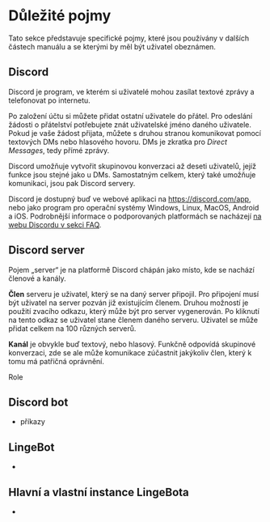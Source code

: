 # Důležité pojmy

Tato sekce představuje specifické pojmy, které jsou používány v&nbsp;dalších částech manuálu a se kterými by měl být uživatel obeznámen.

## Discord

Discord je program, ve kterém si uživatelé mohou zasílat textové zprávy a telefonovat po internetu.

Po založení účtu si můžete přidat ostatní uživatele do přátel. Pro odeslání žádosti o&nbsp;přátelství potřebujete znát uživatelské jméno daného uživatele. Pokud je vaše žádost přijata, můžete s&nbsp;druhou stranou komunikovat pomocí textových DMs nebo hlasového hovoru. DMs je zkratka pro _Direct Messages_, tedy přímé zprávy.

Discord umožňuje vytvořit skupinovou konverzaci až deseti uživatelů, jejíž funkce jsou stejné jako u&nbsp;DMs. Samostatným celkem, který také umožňuje komunikaci, jsou pak Discord servery.

Discord je dostupný buď ve webové aplikaci na <a href="https://discord.com/app" target="_blank">https://discord.com/app</a>, nebo jako program pro operační systémy Windows, Linux, MacOS, Android a iOS. Podrobnější informace o&nbsp;podporovaných platformách se nacházejí <a href="https://support.discord.com/hc/en-us/articles/213491697-What-are-the-OS-system-requirements-for-Discord" target="_blank">na webu Discordu v sekci FAQ</a>.

## Discord server

Pojem „server“ je na platformě Discord chápán jako místo, kde se nachází členové a kanály.

__Člen__ serveru je uživatel, který se na daný server připojil. Pro připojení musí být uživatel na server pozván již existujícím členem. Druhou možností je použití zvacího odkazu, který může být pro server vygenerován. Po kliknutí na tento odkaz se uživatel stane členem daného serveru. Uživatel se může přidat celkem na 100 různých serverů.

__Kanál__ je obvykle buď textový, nebo hlasový. Funkčně odpovídá skupinové konverzaci, zde se ale může komunikace zúčastnit jakýkoliv člen, který k tomu má patřičná oprávnění.

Role

## Discord bot

* příkazy

## LingeBot

*

## Hlavní a vlastní instance LingeBota

*
